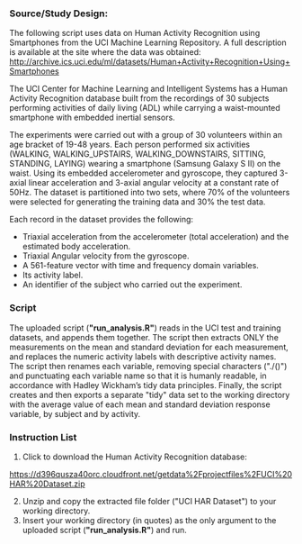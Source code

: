 ### Source/Study Design:
The following script uses data on Human Activity Recognition using Smartphones from the UCI Machine Learning Repository. A full description is available at the site where the data was obtained:
http://archive.ics.uci.edu/ml/datasets/Human+Activity+Recognition+Using+Smartphones

The UCI Center for Machine Learning and Intelligent Systems has a Human Activity Recognition database built from the recordings of 30 subjects performing activities of daily living (ADL) while carrying a waist-mounted smartphone with embedded inertial sensors.

The experiments were carried out with a group of 30 volunteers within an age bracket of 19-48 years. Each person performed six activities (WALKING, WALKING_UPSTAIRS, WALKING_DOWNSTAIRS, SITTING, STANDING, LAYING) wearing a smartphone (Samsung Galaxy S II) on the waist. Using its embedded accelerometer and gyroscope, they captured 3-axial linear acceleration and 3-axial angular velocity at a constant rate of 50Hz. The dataset is partitioned into two sets, where 70% of the volunteers were selected for generating the training data and 30% the test data.  

Each record in the dataset provides the following:
- Triaxial acceleration from the accelerometer (total acceleration) and the estimated body acceleration.
- Triaxial Angular velocity from the gyroscope. 
- A 561-feature vector with time and frequency domain variables. 
- Its activity label. 
- An identifier of the subject who carried out the experiment.

### Script
The uploaded script (**"run_analysis.R"**) reads in the UCI test and training datasets, and appends them together. The script then extracts ONLY the measurements on the mean and standard deviation for each measurement, and replaces the numeric activity labels with descriptive activity names. The script then renames each variable, removing special characters ("./()") and punctuating each variable name so that it is humanly readable, in accordance with Hadley Wickham’s tidy data principles. Finally, the script creates and then exports a separate "tidy" data set to the working directory with the average value of each mean and standard deviation response variable, by subject and by activity.

### Instruction List
1. Click to download the Human Activity Recognition database: 

https://d396qusza40orc.cloudfront.net/getdata%2Fprojectfiles%2FUCI%20HAR%20Dataset.zip 

2. Unzip and copy the extracted file folder ("UCI HAR Dataset") to your working directory.
3. Insert your working directory (in quotes) as the only argument to the uploaded script (**"run_analysis.R"**) and run.